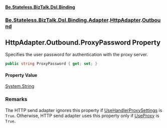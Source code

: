 #### [Be.Stateless.BizTalk.Dsl.Binding](README.md 'README')
### [Be.Stateless.BizTalk.Dsl.Binding.Adapter](Be.Stateless.BizTalk.Dsl.Binding.Adapter.md 'Be.Stateless.BizTalk.Dsl.Binding.Adapter').[HttpAdapter](HttpAdapter.md 'Be.Stateless.BizTalk.Dsl.Binding.Adapter.HttpAdapter').[Outbound](HttpAdapter.Outbound.md 'Be.Stateless.BizTalk.Dsl.Binding.Adapter.HttpAdapter.Outbound')

## HttpAdapter.Outbound.ProxyPassword Property

Specifies the user password for authentication with the proxy server.

```csharp
public string ProxyPassword { get; set; }
```

#### Property Value
[System.String](https://docs.microsoft.com/en-us/dotnet/api/System.String 'System.String')

### Remarks
The HTTP send adapter ignores this property if [UseHandlerProxySettings](HttpAdapter.Outbound.UseHandlerProxySettings.md 'Be.Stateless.BizTalk.Dsl.Binding.Adapter.HttpAdapter.Outbound.UseHandlerProxySettings') is `True`. Otherwise,
HTTP send adapter uses this property only if [UseProxy](HttpAdapter.Outbound.UseProxy.md 'Be.Stateless.BizTalk.Dsl.Binding.Adapter.HttpAdapter.Outbound.UseProxy') is `True`.